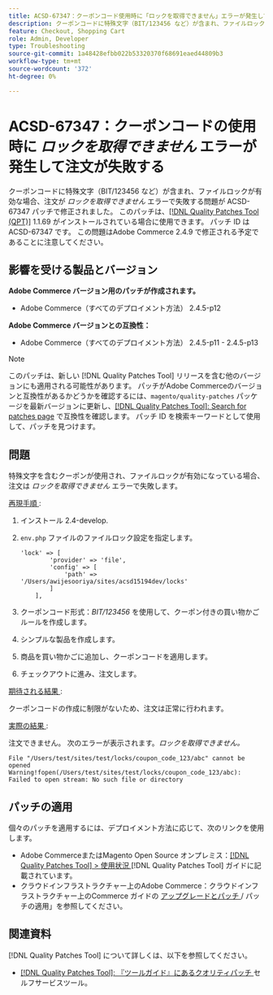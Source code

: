 ```yaml
---
title: ACSD-67347：クーポンコード使用時に「ロックを取得できません」エラーが発生して注文が失敗する
description: クーポンコードに特殊文字（BIT/123456 など）が含まれ、ファイルロックが有効な場合、注文が「ロックを取得できません」エラーで失敗するAdobe Commerceの問題に ACSD-67347 パッチを適用します。
feature: Checkout, Shopping Cart
role: Admin, Developer
type: Troubleshooting
source-git-commit: 1a48428efbb022b53320370f68691eaed44809b3
workflow-type: tm+mt
source-wordcount: '372'
ht-degree: 0%

---
```



# ACSD-67347：クーポンコードの使用時に *ロックを取得できません* エラーが発生して注文が失敗する

クーポンコードに特殊文字（BIT/123456 など）が含まれ、ファイルロックが有効な場合、注文が *ロックを取得できません* エラーで失敗する問題が ACSD-67347 パッチで修正されました。 このパッチは、[[!DNL Quality Patches Tool (QPT)]](/help/tools/quality-patches-tool/quality-patches-tool-to-self-serve-quality-patches.md) 1.1.69 がインストールされている場合に使用できます。 パッチ ID は ACSD-67347 です。 この問題はAdobe Commerce 2.4.9 で修正される予定であることに注意してください。

## 影響を受ける製品とバージョン

**Adobe Commerce バージョン用のパッチが作成されます。**

* Adobe Commerce（すべてのデプロイメント方法） 2.4.5-p12

**Adobe Commerce バージョンとの互換性：**

* Adobe Commerce（すべてのデプロイメント方法） 2.4.5-p11 - 2.4.5-p13

>[!NOTE]
>
>このパッチは、新しい [!DNL Quality Patches Tool] リリースを含む他のバージョンにも適用される可能性があります。 パッチがAdobe Commerceのバージョンと互換性があるかどうかを確認するには、`magento/quality-patches` パッケージを最新バージョンに更新し、[[!DNL Quality Patches Tool]: Search for patches page](https://experienceleague.adobe.com/tools/commerce-quality-patches/index.html) で互換性を確認します。 パッチ ID を検索キーワードとして使用して、パッチを見つけます。

## 問題

特殊文字を含むクーポンが使用され、ファイルロックが有効になっている場合、注文は *ロックを取得できません* エラーで失敗します。

<u> 再現手順 </u>:

1. インストール 2.4-develop.
1. `env.php` ファイルのファイルロック設定を指定します。

   ```
   'lock' => [
           'provider' => 'file',
           'config' => [
               'path' => '/Users/awijesooriya/sites/acsd15194dev/locks'
           ]
       ],
   ```

1. クーポンコード形式：*BIT/123456* を使用して、クーポン付きの買い物かごルールを作成します。
1. シンプルな製品を作成します。
1. 商品を買い物かごに追加し、クーポンコードを適用します。
1. チェックアウトに進み、注文します。

<u> 期待される結果 </u>:

クーポンコードの作成に制限がないため、注文は正常に行われます。

<u> 実際の結果 </u>:

注文できません。 次のエラーが表示されます。*ロックを取得できません。*

```
File "/Users/test/sites/test/locks/coupon_code_123/abc" cannot be opened Warning!fopen(/Users/test/sites/test/locks/coupon_code_123/abc): Failed to open stream: No such file or directory
```

## パッチの適用

個々のパッチを適用するには、デプロイメント方法に応じて、次のリンクを使用します。

* Adobe CommerceまたはMagento Open Source オンプレミス：[[!DNL Quality Patches Tool] > 使用状況 ](/help/tools/quality-patches-tool/usage.md) [!DNL Quality Patches Tool] ガイドに記載されています。
* クラウドインフラストラクチャー上のAdobe Commerce：クラウドインフラストラクチャー上のCommerce ガイドの [ アップグレードとパッチ ](https://experienceleague.adobe.com/docs/commerce-cloud-service/user-guide/develop/upgrade/apply-patches.html)/ パッチの適用」を参照してください。

## 関連資料

[!DNL Quality Patches Tool] について詳しくは、以下を参照してください。

* [[!DNL Quality Patches Tool]: 『ツールガイド』にあるクオリティパッチ ](/help/tools/quality-patches-tool/quality-patches-tool-to-self-serve-quality-patches.md) セルフサービスツール。
